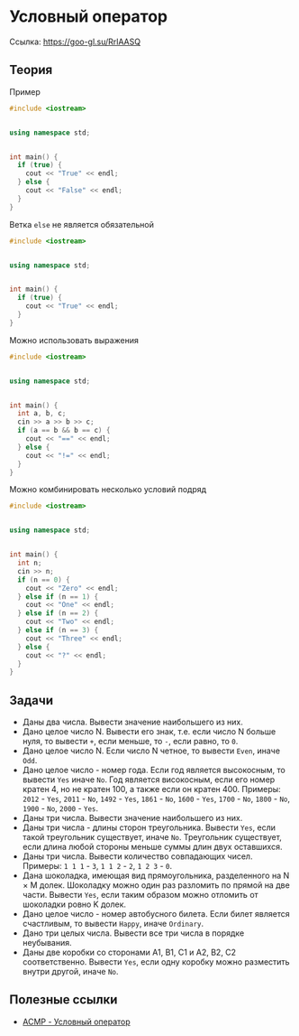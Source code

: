 # Условный оператор
Ссылка: https://goo-gl.su/RrlAASQ


## Теория
Пример
``` C++
#include <iostream>


using namespace std;


int main() {
  if (true) {
    cout << "True" << endl;
  } else {
    cout << "False" << endl;
  }
}
```

Ветка `else` не является обязательной
``` C++
#include <iostream>


using namespace std;


int main() {
  if (true) {
    cout << "True" << endl;
  }
}
```

Можно использовать выражения
``` C++
#include <iostream>


using namespace std;


int main() {
  int a, b, c;
  cin >> a >> b >> c;
  if (a == b && b == c) {
    cout << "==" << endl;
  } else {
    cout << "!=" << endl;
  }
}

```

Можно комбинировать несколько условий подряд

``` C++
#include <iostream>


using namespace std;


int main() {
  int n;
  cin >> n;
  if (n == 0) {
    cout << "Zero" << endl;
  } else if (n == 1) {
    cout << "One" << endl;
  } else if (n == 2) {
    cout << "Two" << endl;
  } else if (n == 3) {
    cout << "Three" << endl;
  } else {
    cout << "?" << endl;
  }
}
```


## Задачи
 * Даны два числа. Вывести значение наибольшего из них.
 * Дано целое число N. Вывести его знак, т.е. если число N больше нуля, то вывести `+`, если меньше, то `-`, если равно, то `0`.
 * Дано целое число N. Если число N четное, то вывести `Even`, иначе `Odd`.
 * Дано целое число - номер года. Если год является высокосным, то вывести `Yes` иначе `No`. Год является високосным, если его номер кратен 4, но не кратен 100, а также если он кратен 400. Примеры: `2012` - `Yes`, `2011` - `No`, `1492` - `Yes`, `1861` - `No`, `1600` - `Yes`, `1700` - `No`, `1800` - `No`, `1900` - `No`, `2000` - `Yes`.
 * Даны три числа. Вывести значение наибольшего из них.
 * Даны три числа - длины сторон треугольника. Вывести `Yes`, если такой треугольник существует, иначе `No`. Треугольник существует, если длина любой стороны меньше суммы длин двух оставшихся.
 * Даны три числа. Вывести количество совпадающих чисел. Примеры: `1 1 1` - `3`, `1 1 2` - `2`, `1 2 3` - `0`.
 * Дана шоколадка, имеющая вид прямоугольника, разделенного на N × M долек. Шоколадку можно один раз разломить по прямой на две части. Вывести `Yes`, если таким образом можно отломить от шоколадки ровно K долек. 
 * Дано целое число - номер автобусного билета. Если билет является счастливым, то вывести `Happy`, иначе `Ordinary`.
 * Дано три целых числа. Вывести все три числа в порядке неубывания.
 * Даны две коробки со сторонами A1, B1, C1 и A2, B2, C2 соответственно. Вывести `Yes`, если одну коробку можно разместить внутри другой, иначе `No`.


## Полезные ссылки
 * [ACMP - Условный оператор](https://acmp.ru/asp/do/index.asp?main=section&id_course=1&id_section=2)
